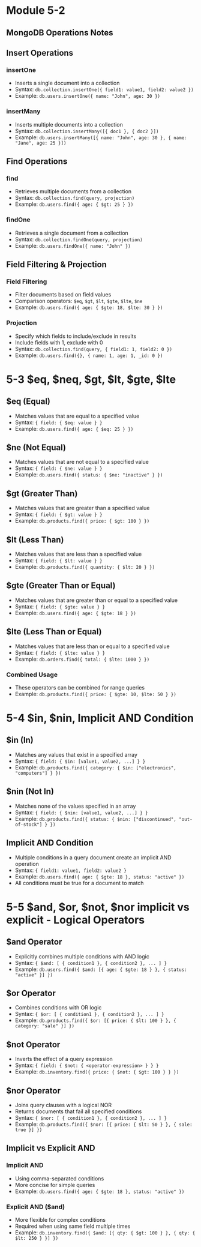 # Module 5-2
## MongoDB Operations Notes

## Insert Operations

### insertOne
- Inserts a single document into a collection
- Syntax: `db.collection.insertOne({ field1: value1, field2: value2 })`
- Example: `db.users.insertOne({ name: "John", age: 30 })`

### insertMany
- Inserts multiple documents into a collection
- Syntax: `db.collection.insertMany([{ doc1 }, { doc2 }])`
- Example: `db.users.insertMany([{ name: "John", age: 30 }, { name: "Jane", age: 25 }])`

## Find Operations

### find
- Retrieves multiple documents from a collection
- Syntax: `db.collection.find(query, projection)`
- Example: `db.users.find({ age: { $gt: 25 } })`

### findOne
- Retrieves a single document from a collection
- Syntax: `db.collection.findOne(query, projection)`
- Example: `db.users.findOne({ name: "John" })`

## Field Filtering & Projection

### Field Filtering
- Filter documents based on field values
- Comparison operators: `$eq`, `$gt`, `$lt`, `$gte`, `$lte`, `$ne`
- Example: `db.users.find({ age: { $gte: 18, $lte: 30 } })`

### Projection
- Specify which fields to include/exclude in results
- Include fields with 1, exclude with 0
- Syntax: `db.collection.find(query, { field1: 1, field2: 0 })`
- Example: `db.users.find({}, { name: 1, age: 1, _id: 0 })`

# 5-3 $eq, $neq, $gt, $lt, $gte, $lte

## $eq (Equal)
- Matches values that are equal to a specified value
- Syntax: `{ field: { $eq: value } }`
- Example: `db.users.find({ age: { $eq: 25 } })`

## $ne (Not Equal)
- Matches values that are not equal to a specified value
- Syntax: `{ field: { $ne: value } }`
- Example: `db.users.find({ status: { $ne: "inactive" } })`

## $gt (Greater Than)
- Matches values that are greater than a specified value
- Syntax: `{ field: { $gt: value } }`
- Example: `db.products.find({ price: { $gt: 100 } })`

## $lt (Less Than)
- Matches values that are less than a specified value
- Syntax: `{ field: { $lt: value } }`
- Example: `db.products.find({ quantity: { $lt: 20 } })`

## $gte (Greater Than or Equal)
- Matches values that are greater than or equal to a specified value
- Syntax: `{ field: { $gte: value } }`
- Example: `db.users.find({ age: { $gte: 18 } })`

## $lte (Less Than or Equal)
- Matches values that are less than or equal to a specified value
- Syntax: `{ field: { $lte: value } }`
- Example: `db.orders.find({ total: { $lte: 1000 } })`

### Combined Usage
- These operators can be combined for range queries
- Example: `db.products.find({ price: { $gte: 10, $lte: 50 } })`
  
# 5-4 $in, $nin, Implicit AND Condition

## $in (In)
- Matches any values that exist in a specified array
- Syntax: `{ field: { $in: [value1, value2, ...] } }`
- Example: `db.products.find({ category: { $in: ["electronics", "computers"] } })`

## $nin (Not In)
- Matches none of the values specified in an array
- Syntax: `{ field: { $nin: [value1, value2, ...] } }`
- Example: `db.products.find({ status: { $nin: ["discontinued", "out-of-stock"] } })`

## Implicit AND Condition
- Multiple conditions in a query document create an implicit AND operation
- Syntax: `{ field1: value1, field2: value2 }`
- Example: `db.users.find({ age: { $gte: 18 }, status: "active" })`
- All conditions must be true for a document to match

# 5-5 $and, $or, $not, $nor implicit vs explicit - Logical Operators

## $and Operator
- Explicitly combines multiple conditions with AND logic
- Syntax: `{ $and: [ { condition1 }, { condition2 }, ... ] }`
- Example: `db.users.find({ $and: [{ age: { $gte: 18 } }, { status: "active" }] })`

## $or Operator
- Combines conditions with OR logic
- Syntax: `{ $or: [ { condition1 }, { condition2 }, ... ] }`
- Example: `db.products.find({ $or: [{ price: { $lt: 100 } }, { category: "sale" }] })`

## $not Operator
- Inverts the effect of a query expression
- Syntax: `{ field: { $not: { <operator-expression> } } }`
- Example: `db.inventory.find({ price: { $not: { $gt: 100 } } })`

## $nor Operator
- Joins query clauses with a logical NOR
- Returns documents that fail all specified conditions
- Syntax: `{ $nor: [ { condition1 }, { condition2 }, ... ] }`
- Example: `db.products.find({ $nor: [{ price: { $lt: 50 } }, { sale: true }] })`

## Implicit vs Explicit AND
### Implicit AND
- Using comma-separated conditions
- More concise for simple queries
- Example: `db.users.find({ age: { $gte: 18 }, status: "active" })`

### Explicit AND ($and)
- More flexible for complex conditions
- Required when using same field multiple times
- Example: `db.inventory.find({ $and: [{ qty: { $gt: 100 } }, { qty: { $lt: 250 } }] })`
